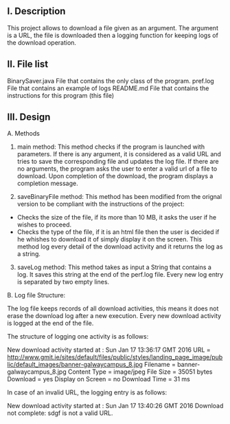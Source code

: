 I. Description
-----------------

This project allows to download a file given as an argument.
The argument is a URL, the file is downloaded then a logging function for keeping logs of the download operation.

II. File list
-----------------
BinarySaver.java        File that contains the only class of the program.
pref.log				File that contains an example of logs
README.md				File that contains the instructions for this program (this file)

III. Design
--------------
A. Methods

1. main method: 
This method checks if the program is launched with parameters.
If there is any argument, it is considered as a valid URL and tries to save the corresponding file and updates the log file.
If there are no arguments, the program asks the user to enter a valid url of a file to download.
Upon completion of the download, the program displays a completion message.

2. saveBinaryFile method:
This method has been modified from the orignal version to be compliant with the instructions of the project:
 - Checks the size of the file, if its more than 10 MB, it asks the user if he wishes to proceed.
 - Checks the type of the file, if it is an html file then the user is decided if he whishes to download it of simply display it on the screen.
This method log every detail of the download activity and it returns the log as a string. 

3. saveLog method:
This method takes as input a String that contains a log.
It saves this string at the end of the perf.log file.
Every new log entry is separated by two empty lines.

B. Log file Structure:

The log file keeps records of all download activities, this means it does not erase the download log after a new execution.
Every new download activity is logged at the end of the file.

The structure of logging one activity is as follows:

New download activity started at : Sun Jan 17 13:36:17 GMT 2016
URL = http://www.gmit.ie/sites/default/files/public/styles/landing_page_image/public/default_images/banner-galwaycampus_8.jpg
Filename = banner-galwaycampus_8.jpg
Content Type = image/jpeg
File Size = 35051 bytes
Download = yes 
Display on Screen = no 
Download Time =  31 ms

In case of an invalid URL, the logging entry is as follows:

New download activity started at : Sun Jan 17 13:40:26 GMT 2016
Download not complete: sdgf is not a valid URL.

